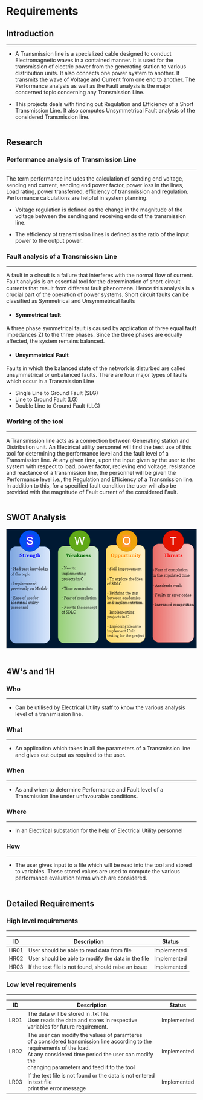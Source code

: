 # Requirements

## Introduction
--- 

* A Transmission line is a specialized cable designed to conduct Electromagnetic waves in a contained manner. It is used for the transmission of electric power from the generating station to various distribution units. It also connects one power system to another. It transmits the wave of Voltage and Current from one end to another. The Performance analysis as well as the Fault analysis is the major concerned topic concerning any Transmission Line. 

* This projects deals with finding out Regulation and Efficiency of a Short Transmission Line. It also computes Unsymmetrical Fault analysis of the considered Transmission line.<br/><br/>

## Research

### Performance analysis of Transmission Line 
---

The term performance includes the calculation of sending end voltage, sending end current, sending end power factor, power loss in the lines, Load rating, power transferred, efficiency of transmission and regulation. Performance calculations are helpful in system planning.

* Voltage regulation is defined as the change in the magnitude of the voltage between the sending and receiving ends of the transmission line.

* The efficiency of transmission lines is defined as the ratio of the input power to the output power.<br/>

### Fault analysis of a Transmission Line
---

A fault in a circuit is a failure that interferes with the normal flow of current. Fault analysis is an essential tool for the determination of short-circuit currents that result from different fault phenomena. Hence this analysis is a crucial part of the operation of power systems. Short circuit faults can be classified as Symmetrical and Unsymmetrical faults

* #### Symmetrical fault 

A three phase symmetrical fault is caused by application of three equal fault impedances Zf to the three phases. Since the three phases are equally affected, the system remains balanced.

* #### Unsymmetrical Fault

Faults in which the balanced state of the network is disturbed are called unsymmetrical or unbalanced faults. There are four major types of faults which occur in a Transmission Line
* Single Line to Ground Fault (SLG)
* Line to Ground Fault (LG)
* Double Line to Ground Fault (LLG)<br/>

### Working of the tool
---

A Transmission line acts as a connection between Generating station and Distribution unit. An Electrical utility personnel will find the best use of this tool for determining the performance level and the fault level of a Transmission line. At any given time, upon the input given by the user to the system with respect to load, power factor, recieving end voltage, resistance and reactance of a transmission line, the personnel will be given the Performance level i.e., the Regulation and Efficiency of a Transmission line. In addition to this, for a specified fault condition the user will also be provided with the magnitude of Fault current of the considered Fault.<br/><br/>

## SWOT Analysis<br/>
![Swot analysis](../6_ImagesAndVideos/Swot.png)<br/><br/>

## 4W's and 1H<br/>

### Who
---

* Can be utilised by Electrical Utility staff to know the various analysis level of a transmission line. 

### What
---

* An application which takes in all the parameters of a Transmission line and gives out output as required to the user.

### When
---

* As and when to determine Performance and Fault level of a Transmission line under unfavourable conditions.

### Where
---

* In an Electrical substation for the help of Electrical Utility personnel

### How
---

* The user gives input to a file which will be read into the tool and stored to variables. These stored values are used to compute the various performance evaluation terms which are considered. <br/><br/>

## Detailed Requirements<br/>

### High level requirements
---

| ID | Description | Status |
| --- | --- | --- |
| HR01 | User should be able to read data from file | Implemented |
| HR02 | User should be able to modify the data in the file | Implemented |
| HR03 | If the text file is not found, should raise an issue | Implemented |


### Low level requirements
---

| ID | Description | Status |
| --- | --- | --- |
| LR01 | The data will be stored in .txt file. <br/>User reads the data and stores in respective variables for future requirement. | Implemented|
| LR02 | The user can modify the values of paramteres <br/> of a considered transmission line according to the requirements of the load. <br/> At any considered time period the user can modify the <br/> changing parameters and feed it to the tool | Implemented |
| LR03 | If the text file is not found or the data is not entered in text file <br/> print the error message | Implemented |


